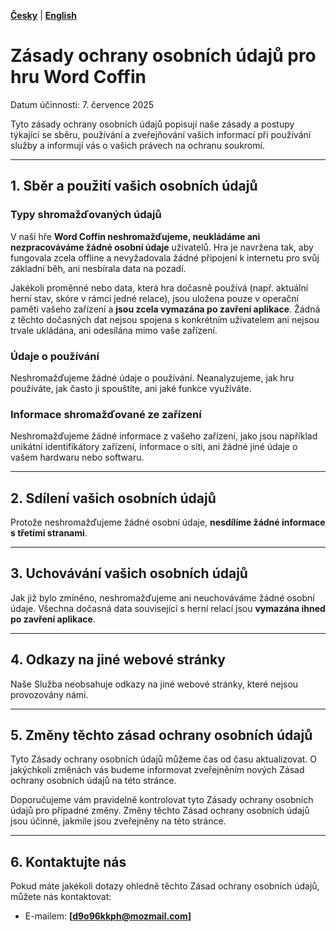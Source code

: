 **[Česky](https://github.com/PRG-Krouzek/Privacy-Policy/blob/main/cz.md)** | **[English](https://github.com/PRG-Krouzek/Privacy-Policy/blob/main/en.md)**
# Zásady ochrany osobních údajů pro hru Word Coffin

Datum účinnosti: 7. července 2025

Tyto zásady ochrany osobních údajů popisují naše zásady a postupy týkající se sběru, používání a zveřejňování vašich informací při používání služby a informují vás o vašich právech na ochranu soukromí.

---

## 1. Sběr a použití vašich osobních údajů

### Typy shromažďovaných údajů

V naší hře **Word Coffin neshromažďujeme, neukládáme ani nezpracováváme žádné osobní údaje** uživatelů. Hra je navržena tak, aby fungovala zcela offline a nevyžadovala žádné připojení k internetu pro svůj základní běh, ani nesbírala data na pozadí.

Jakékoli proměnné nebo data, která hra dočasně používá (např. aktuální herní stav, skóre v rámci jedné relace), jsou uložena pouze v operační paměti vašeho zařízení a **jsou zcela vymazána po zavření aplikace**. Žádná z těchto dočasných dat nejsou spojena s konkrétním uživatelem ani nejsou trvale ukládána, ani odesílána mimo vaše zařízení.

### Údaje o používání

Neshromažďujeme žádné údaje o používání. Neanalyzujeme, jak hru používáte, jak často ji spouštíte, ani jaké funkce využíváte.

### Informace shromažďované ze zařízení

Neshromažďujeme žádné informace z vašeho zařízení, jako jsou například unikátní identifikátory zařízení, informace o síti, ani žádné jiné údaje o vašem hardwaru nebo softwaru.

---

## 2. Sdílení vašich osobních údajů

Protože neshromažďujeme žádné osobní údaje, **nesdílíme žádné informace s třetími stranami**.

---

## 3. Uchovávání vašich osobních údajů

Jak již bylo zmíněno, neshromažďujeme ani neuchováváme žádné osobní údaje. Všechna dočasná data související s herní relací jsou **vymazána ihned po zavření aplikace**.

---

## 4. Odkazy na jiné webové stránky

Naše Služba neobsahuje odkazy na jiné webové stránky, které nejsou provozovány námi.

---

## 5. Změny těchto zásad ochrany osobních údajů

Tyto Zásady ochrany osobních údajů můžeme čas od času aktualizovat. O jakýchkoli změnách vás budeme informovat zveřejněním nových Zásad ochrany osobních údajů na této stránce.

Doporučujeme vám pravidelně kontrolovat tyto Zásady ochrany osobních údajů pro případné změny. Změny těchto Zásad ochrany osobních údajů jsou účinné, jakmile jsou zveřejněny na této stránce.

---

## 6. Kontaktujte nás

Pokud máte jakékoli dotazy ohledně těchto Zásad ochrany osobních údajů, můžete nás kontaktovat:

* E-mailem: **[d9o96kkph@mozmail.com]**
